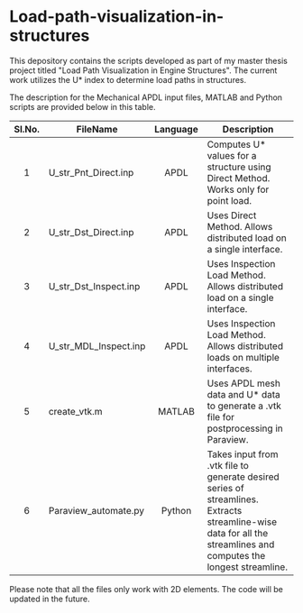 # Load-path-visualization-in-structures
This depository contains the scripts developed as part of my master thesis project titled "Load Path Visualization in Engine Structures". The current work utilizes the U* index to determine load paths in structures.

The description for the Mechanical APDL input files, MATLAB and Python scripts are provided below in this table.

| Sl.No. |     FileName     |  Language | Description |
| :----: | ---------------- | :-------: | ----------- |
| 1 | U_str_Pnt_Direct.inp  |    APDL   |   Computes U* values for a structure using Direct Method. Works only for point load.   |
| 2 | U_str_Dst_Direct.inp  |    APDL   |   Uses Direct Method. Allows distributed load on a single interface.   |
| 3 | U_str_Dst_Inspect.inp |    APDL   |   Uses Inspection Load Method. Allows distributed load on a single interface.   |
| 4 | U_str_MDL_Inspect.inp |    APDL   |   Uses Inspection Load Method. Allows distributed loads on multiple interfaces.   |
| 5 | create_vtk.m          |   MATLAB  |   Uses APDL mesh data and U* data to generate a .vtk file for postprocessing in Paraview.   |
| 6 | Paraview_automate.py  |   Python  |   Takes input from .vtk file to generate desired series of streamlines. Extracts streamline-wise data for all the streamlines and computes the longest streamline. |

Please note that all the files only work with 2D elements. The code will be updated in the future.
